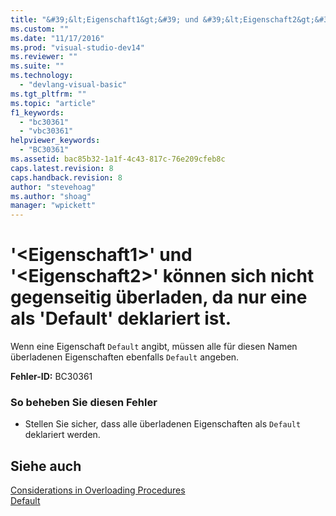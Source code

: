 ```yaml
---
title: "&#39;&lt;Eigenschaft1&gt;&#39; und &#39;&lt;Eigenschaft2&gt;&#39; k&#246;nnen sich nicht gegenseitig &#252;berladen, da nur eine als &#39;Default&#39; deklariert ist. | Microsoft Docs"
ms.custom: ""
ms.date: "11/17/2016"
ms.prod: "visual-studio-dev14"
ms.reviewer: ""
ms.suite: ""
ms.technology: 
  - "devlang-visual-basic"
ms.tgt_pltfrm: ""
ms.topic: "article"
f1_keywords: 
  - "bc30361"
  - "vbc30361"
helpviewer_keywords: 
  - "BC30361"
ms.assetid: bac85b32-1a1f-4c43-817c-76e209cfeb8c
caps.latest.revision: 8
caps.handback.revision: 8
author: "stevehoag"
ms.author: "shoag"
manager: "wpickett"
---
```

# &#39;&lt;Eigenschaft1&gt;&#39; und &#39;&lt;Eigenschaft2&gt;&#39; k&#246;nnen sich nicht gegenseitig &#252;berladen, da nur eine als &#39;Default&#39; deklariert ist.
Wenn eine Eigenschaft `Default` angibt, müssen alle für diesen Namen überladenen Eigenschaften ebenfalls `Default` angeben.  
  
 **Fehler\-ID:** BC30361  
  
### So beheben Sie diesen Fehler  
  
-   Stellen Sie sicher, dass alle überladenen Eigenschaften als `Default` deklariert werden.  
  
## Siehe auch  
 [Considerations in Overloading Procedures](../../visual-basic/programming-guide/language-features/procedures/considerations-in-overloading-procedures.md)   
 [Default](../../visual-basic/language-reference/modifiers/default.md)